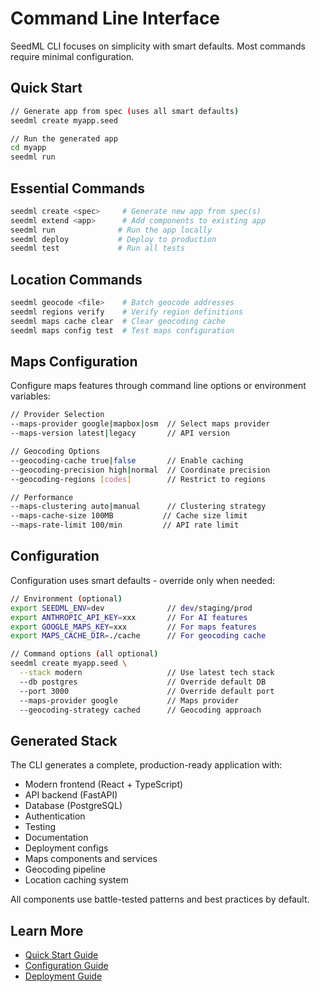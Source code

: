# Command Line Interface

SeedML CLI focuses on simplicity with smart defaults. Most commands require minimal configuration.

## Quick Start

```bash
// Generate app from spec (uses all smart defaults)
seedml create myapp.seed

// Run the generated app
cd myapp
seedml run
```

## Essential Commands

```bash
seedml create <spec>     # Generate new app from spec(s)
seedml extend <app>      # Add components to existing app
seedml run              # Run the app locally
seedml deploy           # Deploy to production
seedml test             # Run all tests
```

## Location Commands

```bash
seedml geocode <file>    # Batch geocode addresses
seedml regions verify    # Verify region definitions
seedml maps cache clear  # Clear geocoding cache
seedml maps config test  # Test maps configuration
```

## Maps Configuration

Configure maps features through command line options or environment variables:

```bash
// Provider Selection
--maps-provider google|mapbox|osm  // Select maps provider
--maps-version latest|legacy       // API version

// Geocoding Options
--geocoding-cache true|false       // Enable caching
--geocoding-precision high|normal  // Coordinate precision
--geocoding-regions [codes]        // Restrict to regions

// Performance
--maps-clustering auto|manual      // Clustering strategy
--maps-cache-size 100MB           // Cache size limit
--maps-rate-limit 100/min         // API rate limit
```

## Configuration

Configuration uses smart defaults - override only when needed:

```bash
// Environment (optional)
export SEEDML_ENV=dev              // dev/staging/prod
export ANTHROPIC_API_KEY=xxx       // For AI features
export GOOGLE_MAPS_KEY=xxx         // For maps features
export MAPS_CACHE_DIR=./cache      // For geocoding cache

// Command options (all optional)
seedml create myapp.seed \
  --stack modern                   // Use latest tech stack
  --db postgres                    // Override default DB
  --port 3000                      // Override default port
  --maps-provider google           // Maps provider
  --geocoding-strategy cached      // Geocoding approach
```

## Generated Stack

The CLI generates a complete, production-ready application with:

- Modern frontend (React + TypeScript)
- API backend (FastAPI)
- Database (PostgreSQL)
- Authentication
- Testing
- Documentation
- Deployment configs
- Maps components and services
- Geocoding pipeline
- Location caching system

All components use battle-tested patterns and best practices by default.

## Learn More

- [Quick Start Guide](../getting-started/quick-start.md)
- [Configuration Guide](../reference/config.md) 
- [Deployment Guide](../reference/deploy.md)
